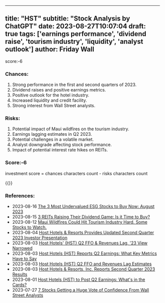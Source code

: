 
---
title: "HST"
subtitle: "Stock Analysis by ChatGPT"
date: 2023-08-27T10:07:04
draft: true
tags: ['earnings performance', 'dividend raise', 'tourism industry', 'liquidity', 'analyst outlook']
author: Friday Wall
---

score:-6
### Chances:
1. Strong performance in the first and second quarters of 2023.
2. Dividend raises and positive earnings metrics.
3. Positive outlook for the hotel industry.
4. Increased liquidity and credit facility.
5. Strong interest from Wall Street analysts.
### Risks:
1. Potential impact of Maui wildfires on the tourism industry.
2. Earnings lagging estimates in Q2 2023.
3. Potential challenges in a volatile market.
4. Analyst downgrade affecting stock performance.
5. Impact of potential interest rate hikes on REITs.
### Score:-6
investment score = chances characters count - risks characters count

{{<tradingview symbol="NASDAQ:HST">}}
### References:
- 2023-08-16 [The 3 Most Undervalued ESG Stocks to Buy Now: August 2023](https://finance.yahoo.com/news/3-most-undervalued-esg-stocks-183340363.html?.tsrc=rss)
- 2023-08-15 [3 REITs Raising Their Dividend Game: Is it Time to Buy?](https://finance.yahoo.com/news/3-reits-raising-dividend-game-184859182.html?.tsrc=rss)
- 2023-08-12 [Maui Wildfires Could Hit Tourism Industry Hard. Some Stocks to Watch.](https://finance.yahoo.com/m/e1796e1f-a4e6-3048-98e9-3cdafa3b9d83/maui-wildfires-could-hit.html?.tsrc=rss)
- 2023-08-04 [Host Hotels & Resorts Provides Updated Second Quarter 2023 Investor Presentation](https://finance.yahoo.com/news/host-hotels-resorts-provides-updated-203000720.html?.tsrc=rss)
- 2023-08-03 [Host Hotels' (HST) Q2 FFO & Revenues Lag, '23 View Narrowed](https://finance.yahoo.com/news/host-hotels-hst-q2-ffo-121600347.html?.tsrc=rss)
- 2023-08-03 [Host Hotels (HST) Reports Q2 Earnings: What Key Metrics Have to Say](https://finance.yahoo.com/news/host-hotels-hst-reports-q2-230005019.html?.tsrc=rss)
- 2023-08-03 [Host Hotels (HST) Q2 FFO and Revenues Lag Estimates](https://finance.yahoo.com/news/host-hotels-hst-q2-ffo-215517633.html?.tsrc=rss)
- 2023-08-03 [Host Hotels & Resorts, Inc. Reports Second Quarter 2023 Results](https://finance.yahoo.com/news/host-hotels-resorts-inc-reports-203000555.html?.tsrc=rss)
- 2023-08-01 [Host Hotels (HST) to Post Q2 Earnings: What's in the Cards?](https://finance.yahoo.com/news/host-hotels-hst-post-q2-120600633.html?.tsrc=rss)
- 2023-07-27 [7 Stocks Getting a Huge Vote of Confidence From Wall Street Analysts](https://finance.yahoo.com/news/7-stocks-getting-huge-vote-100052985.html?.tsrc=rss)


                